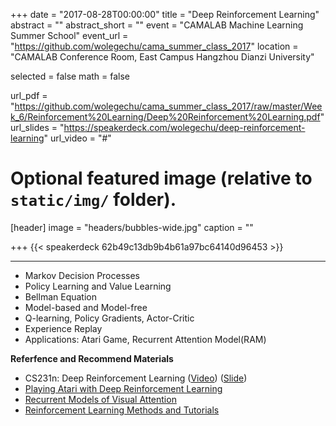 +++
date = "2017-08-28T00:00:00"
title = "Deep Reinforcement Learning"
abstract = ""
abstract_short = ""
event = "CAMALAB Machine Learning Summer School"
event_url = "https://github.com/wolegechu/cama_summer_class_2017"
location = "CAMALAB Conference Room, East Campus Hangzhou Dianzi University"

selected = false
math = false

url_pdf = "https://github.com/wolegechu/cama_summer_class_2017/raw/master/Week_6/Reinforcement%20Learning/Deep%20Reinforcement%20Learning.pdf"
url_slides = "https://speakerdeck.com/wolegechu/deep-reinforcement-learning"
url_video = "#"

# Optional featured image (relative to `static/img/` folder).
[header]
image = "headers/bubbles-wide.jpg"
caption = ""

+++
{{< speakerdeck 62b49c13db9b4b61a97bc64140d96453 >}}

---
- Markov Decision Processes
- Policy Learning and Value Learning
- Bellman Equation
- Model-based and Model-free
- Q-learning, Policy Gradients, Actor-Critic
- Experience Replay
- Applications: Atari Game, Recurrent Attention Model(RAM)

**Referfence and Recommend Materials**

- CS231n: Deep Reinforcement Learning ([Video](https://www.youtube.com/watch?v=lvoHnicueoE&index=14&list=PLC1qU-LWwrF64f4QKQT-Vg5Wr4qEE1Zxk)) ([Slide](http://cs231n.stanford.edu/slides/2017/cs231n_2017_lecture14.pdf))
- [Playing Atari with Deep Reinforcement Learning](https://arxiv.org/abs/1312.5602)
- [Recurrent Models of Visual Attention](https://arxiv.org/abs/1406.6247)
- [Reinforcement Learning Methods and Tutorials](https://github.com/MorvanZhou/Reinforcement-learning-with-tensorflow)
